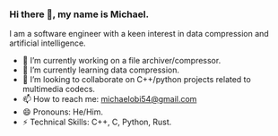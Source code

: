### Hi there 👋, my name is Michael.
I am a software engineer with a keen interest in data compression and artificial intelligence.

- 🔭 I’m currently working on a file archiver/compressor.
- 🌱 I’m currently learning data compression.
- 👯 I’m looking to collaborate on C++/python projects related to multimedia codecs.
- 📫 How to reach me: michaelobi54@gmail.com
- 😄 Pronouns: He/Him.
- ⚡ Technical Skills: C++, C, Python, Rust.
